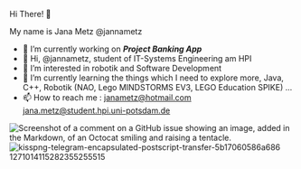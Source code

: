 
Hi There! 👋

My name is Jana Metz @jannametz

- 🔭 I’m currently working on ***Project Banking App***
- 👋 Hi, @jannametz, student of IT-Systems Engineering am HPI
- 👀 I’m interested in robotik and Software Development
- 🌱 I’m currently learning the things which I need to explore more, Java, C++, Robotik (NAO, Lego MINDSTORMS EV3, LEGO Education SPIKE) ...
- 📫 How to reach me : janametz@hotmail.com
                       jana.metz@student.hpi.uni-potsdam.de

![Screenshot of a comment on a GitHub issue showing an image, added in the Markdown, of an Octocat smiling and raising a tentacle.](https://myoctocat.com/assets/images/base-octocat.svg)
![kisspng-telegram-encapsulated-postscript-transfer-5b17060586a686 1271014115282355255515](https://github.com/jannametz/jannametz/assets/46138931/ffc219f1-97ad-42ab-867c-ee234fd60891)
